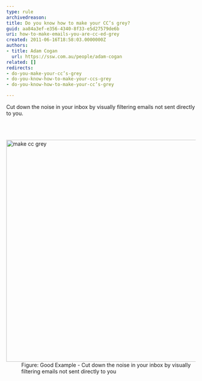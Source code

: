 ```yaml
---
type: rule
archivedreason: 
title: Do you know how to make your CC’s grey?
guid: aa84a3ef-e356-4340-8f33-e5d27579de6b
uri: how-to-make-emails-you-are-cc-ed-grey
created: 2011-06-16T18:58:03.0000000Z
authors:
- title: Adam Cogan
  url: https://ssw.com.au/people/adam-cogan
related: []
redirects:
- do-you-make-your-cc’s-grey
- do-you-know-how-to-make-your-ccs-grey
- do-you-know-how-to-make-your-cc’s-grey

---
```



<p>​Cut down the noise in your inbox by visually filtering emails not sent directly to you.</p> 
<br><excerpt class='endintro'></excerpt><br>
<dl class="goodImage"><dt><img alt="make cc grey" src="/PublishingImages/MakeCCGrey.jpg" style="width&#58;590px;" /> </dt><dd>Figure&#58; Good Example - Cut down the noise in your inbox by visually filtering emails not sent directly to you</dd></dl>


